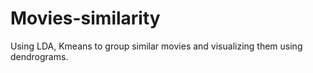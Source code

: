 # Movies-similarity
Using LDA, Kmeans to group similar movies and visualizing them using dendrograms.
